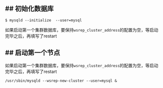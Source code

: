 ## ## 初始化数据库
```
$ mysqld --initialize  --user=mysql
```

如果启动第一个集群数据库，要保持`wsrep_cluster_address`的配置为空，等启动完毕之后，再填写了restart
## ## 启动第一个节点

如果启动第一个集群数据库，要保持`wsrep_cluster_address`的配置为空，等启动完毕之后，再填写了restart

```
/usr/sbin/mysqld --wsrep-new-cluster --user=mysql &
```